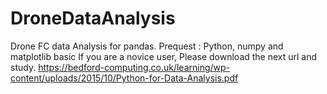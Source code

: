 # DroneDataAnalysis
Drone FC data Analysis for pandas. 
Prequest : Python, numpy and matplotlib basic
If you are a novice user,  Please download the next url and study. https://bedford-computing.co.uk/learning/wp-content/uploads/2015/10/Python-for-Data-Analysis.pdf
